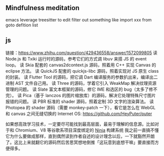 ## Mindfulness meditation
emacs leverage treesitter to edit
filter out something like import xxx from goto defition list


## js

链接：https://www.zhihu.com/question/429436558/answer/1572099805
读 Node.js 和 Txiki 运行时的源码，参考它们的方式调 libuv 来搭 JS 的 event loop。
读 Skia 配套的 canvas2dcontext.js 源码，照着用 C++ 实现 Canvas 的 eclipse 方法。
读 QuickJS 配套的 quickjs-libc 源码，照着实现对 JS 原生 class 的封装。
读 Flutter Tool 的源码，把它调 Dart 编译服务的参数扒出来，编译出二进制 AST 文件自己用。
读 Three 的源码，学着它引入 WeakMap 解决纹理资源管理的问题。
读 Slate 富文本框架的源码，修它 IME 和选区的 bug（太多了修不完）。
读 Pica（基于 lanczos 的图片缩放库）的源码，解决它处理特殊尺寸图片报错的问题。
读 PBR 标准的 shader 源码，照着定制 3D 文字的渲染算法。
读 Photopea 的 shader 源码（需要 monkey-patch 一下），看它是怎么在 WebGL 和 canvas 之间无缝切换的
Internet OS: https://github.com/HeyPuter/puter

如果想高效学习技术，一定要尽可能找到最高层面，最易于理解的信息源。比如对于和 Chromium、V8 等谷歌系项目深度绑定的 [Ninja](https://aosabook.org/en/posa/ninja.html) 构建系统
我之前一直搞不懂它为什么要做成那样，直到偶然读到作者自述的设计理念以后，一下就豁然开朗了。这比上来就翻它的源码然后苦思冥想地倒推「这玩意到底想干嘛」要直接而方便得多。
